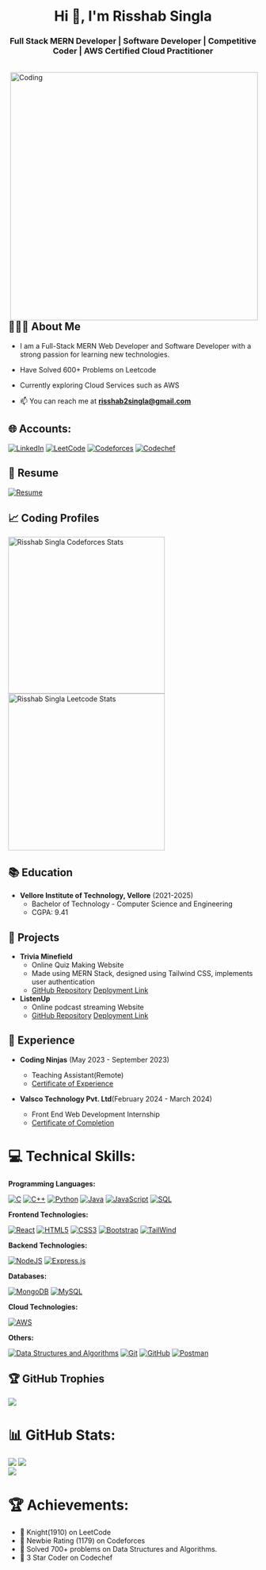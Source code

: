 
<h1 align="center">Hi 👋, I'm Risshab Singla</h1>
<h3 align="center"> Full Stack MERN Developer | Software Developer | Competitive Coder | AWS Certified Cloud Practitioner  </h3>
<br>
<img align="right" alt="Coding" width="500" src="https://imageio.forbes.com/specials-images/imageserve/61d52d4e3a76ed81ac034ea8/The-10-Tech-Trends-That-Will-Transform-Our-World/960x0.jpg?height=399&width=711&fit=bounds">

## 👨🏻‍💻 About Me 

- I am a Full-Stack MERN Web Developer and Software Developer with a strong passion for learning new technologies.
- Have Solved 600+ Problems on Leetcode
- Currently exploring Cloud Services such as AWS

- 📫 You can reach me at **risshab2singla@gmail.com**


## 🌐 Accounts:

[![LinkedIn](https://img.shields.io/badge/LinkedIn-0A66C2.svg?style=for-the-badge&logo=LinkedIn&logoColor=white)](https://www.linkedin.com/in/risshab-singla/) 
[![LeetCode](https://img.shields.io/static/v1?style=for-the-badge&message=LeetCode&color=222222&logo=LeetCode&logoColor=FFA116&label=)](https://leetcode.com/Risshab_Singla/) 
[![Codeforces](https://img.shields.io/badge/Codeforces-1F8ACB.svg?style=for-the-badge&logo=Codeforces&logoColor=white)](https://codeforces.com/profile/risshab2singla)
[![Codechef](https://img.shields.io/badge/CodeChef-5B4638.svg?style=for-the-badge&logo=CodeChef&logoColor=white)](https://www.codechef.com/users/risshabsingla)

## 📄 Resume 

[![Resume](https://img.shields.io/badge/View%20Resume-4285F4?style=for-the-badge&logo=Google%20Drive&logoColor=white)](https://drive.google.com/file/d/1g0ZE4ZtusnFAjQp0eRY7S_o23t2_ow4k/view?usp=sharing)


## 📈 Coding Profiles

<span>
<a href="https://codeforces.com/profile/risshab2singla">
<img height="316" src="https://codeforces-readme-stats.vercel.app/api/card?username=risshab2singla&theme=github_dark&force_username=true&border_color=404040" alt="Risshab Singla Codeforces Stats"/>
</a>
<a href="https://leetcode.com/Risshab_Singla/">
<img height="316" src="https://leetcard.jacoblin.cool/Risshab_Singla?theme=dark&font=Ubuntu&cache=14400&ext=contest&sheets=https://gist.githubusercontent.com/Risshab_Singla/5e715e284c89cace8f5fa09f7fb930b8/raw/ec0be570f114124b1a2156a660d67baa0ab5639d/leetcode_stats_card.css" alt="Risshab Singla Leetcode Stats"/>
</a>
</span>

## 📚 Education 
- **Vellore Institute of Technology, Vellore** (2021-2025)
  - Bachelor of Technology - Computer Science and Engineering
  - CGPA: 9.41

## 🚀 Projects 

- **Trivia Minefield**
  - Online Quiz Making Website
  - Made using MERN Stack, designed using Tailwind CSS, implements user authentication
  - [GitHub Repository](https://github.com/RisshabSingla/CodSoft_Task2)   [Deployment Link](https://triviaminefield.vercel.app/)
- **ListenUp**
  - Online podcast streaming Website
  - [GitHub Repository](https://github.com/RisshabSingla/Ethnus-Project)   [Deployment Link](https://ethnus-project-frontend.vercel.app/)


 
## 💼 Experience 

- **Coding Ninjas** (May 2023 - September 2023)
  - Teaching Assistant(Remote)
  - [Certificate of Experience](https://ninjasfiles.s3.amazonaws.com/certificate7653497f0d2786a1be19a17ebc87dc802d84.pdf)
    
- **Valsco Technology Pvt. Ltd**(February 2024 - March 2024)
   - Front End Web Development Internship
   - [Certificate of Completion](https://drive.google.com/file/d/1fid9VW5Yep-50fJ1HC-FbJxISKj0fKiO/view?usp=sharing)



# 💻 Technical Skills:
**Programming Languages:**

[![C](https://img.shields.io/badge/C-A8B9CC.svg?style=for-the-badge&logo=C&logoColor=black)](https://www.cprogramming.com/)
[![C++](https://img.shields.io/badge/C++-00599C.svg?style=for-the-badge&logo=C++&logoColor=white)](https://cplusplus.com/)
[![Python](https://img.shields.io/badge/Python-3776AB.svg?style=for-the-badge&logo=Python&logoColor=white)](https://www.python.org/)
[![Java](https://img.shields.io/badge/java-%23ED8B00.svg?style=for-the-badge&logo=java&logoColor=white)](https://www.java.com/en/)
[![JavaScript](https://img.shields.io/badge/JavaScript-F7DF1E.svg?style=for-the-badge&logo=JavaScript&logoColor=black)](https://developer.mozilla.org/en-US/docs/Web/JavaScript/)
[![SQL](https://img.shields.io/badge/SQL-4479A1.svg?style=for-the-badge&logo=MySQL&logoColor=white)](https://www.mysql.com/)

**Frontend Technologies:**

[![React](https://img.shields.io/badge/React-61DAFB.svg?style=for-the-badge&logo=React&logoColor=black)](https://reactjs.org/)
[![HTML5](https://img.shields.io/badge/HTML5-E34F26.svg?style=for-the-badge&logo=HTML5&logoColor=white)](https://developer.mozilla.org/en-US/docs/Web/HTML/)
[![CSS3](https://img.shields.io/badge/CSS3-1572B6.svg?style=for-the-badge&logo=CSS3&logoColor=white)](https://developer.mozilla.org/en-US/docs/Web/CSS/)
[![Bootstrap](https://img.shields.io/badge/Bootstrap-7952B3.svg?style=for-the-badge&logo=Bootstrap&logoColor=white)](https://getbootstrap.com/)
[![TailWind](https://img.shields.io/badge/Tailwind%20CSS-06B6D4.svg?style=for-the-badge&logo=Tailwind-CSS&logoColor=white)](https://tailwindcss.com/)

**Backend Technologies:**

[![NodeJS](https://img.shields.io/badge/Node.js-339933.svg?style=for-the-badge&logo=nodedotjs&logoColor=white)](https://nodejs.org/en/)
[![Express.js](https://img.shields.io/badge/Express-000000.svg?style=for-the-badge&logo=Express&logoColor=white)](https://expressjs.com/)

**Databases:**

[![MongoDB](https://img.shields.io/badge/MongoDB-47A248.svg?style=for-the-badge&logo=MongoDB&logoColor=white)](https://www.mongodb.com/)
[![MySQL](https://img.shields.io/badge/MySQL-4479A1.svg?style=for-the-badge&logo=MySQL&logoColor=white)](https://www.mysql.com/)


**Cloud Technologies:**

[![AWS](https://img.shields.io/badge/Amazon%20AWS-232F3E.svg?style=for-the-badge&logo=Amazon-AWS&logoColor=white)](https://aws.amazon.com/)


**Others:**

[![Data Structures and Algorithms](https://img.shields.io/badge/Data%20Structures%20and%20Algorithms-808080.svg?style=for-the-badge&logo=DataCamp&logoColor=white)](https://techdevguide.withgoogle.com/paths/data-structures-and-algorithms/)
[![Git](https://img.shields.io/static/v1?style=for-the-badge&message=Git&color=F05032&logo=Git&logoColor=FFFFFF&label=)](https://git-scm.com/)
[![GitHub](https://img.shields.io/static/v1?style=for-the-badge&message=GitHub&color=181717&logo=GitHub&logoColor=FFFFFF&label=)](https://github.com/)
[![Postman](https://img.shields.io/badge/Postman-FF6C37?style=for-the-badge&logo=postman&logoColor=white)](https://www.postman.com/)


## 🏆 GitHub Trophies

![](https://github-profile-trophy.vercel.app/?username=risshabsingla&theme=tokyonight&no-frame=false&no-bg=false&margin-w=4)

# 📊 GitHub Stats:
![](https://github-readme-stats.vercel.app/api?username=risshabsingla&theme=tokyonight&hide_border=false&include_all_commits=true&count_private=true)
![](https://github-readme-stats.vercel.app/api/top-langs/?username=risshabsingla&theme=tokyonight&hide_border=false&include_all_commits=true&count_private=true&layout=compact)<br/>
![](https://github-readme-streak-stats.herokuapp.com/?user=risshabsingla&theme=tokyonight&hide_border=false)<br/>



# 🏆 Achievements:

- 🌟 Knight(1910) on LeetCode
- 🌟 Newbie Rating (1179) on Codeforces
- 🌟 Solved 700+ problems on Data Structures and Algorithms.
- 🌟 3 Star Coder on Codechef
